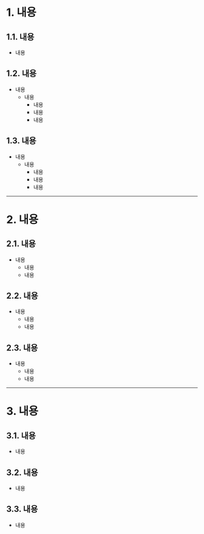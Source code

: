 # 1. 내용
## 1.1. 내용
* 내용

## 1.2. 내용
* 내용
   - 내용
      + 내용
      + 내용
      + 내용

## 1.3. 내용
* 내용
   - 내용
      + 내용
      + 내용
      + 내용
 
****

# 2. 내용
## 2.1. 내용
* 내용
   - 내용
   - 내용

## 2.2. 내용
* 내용
   - 내용
   - 내용

## 2.3. 내용
* 내용
   - 내용
   - 내용

****

# 3. 내용
## 3.1. 내용 
* 내용

## 3.2. 내용 
* 내용

## 3.3. 내용 
* 내용